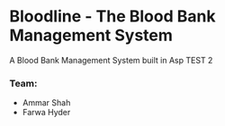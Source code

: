 # Bloodline - The Blood Bank Management System

A Blood Bank Management System built in Asp TEST 2

### Team: 
- Ammar Shah
- Farwa Hyder
